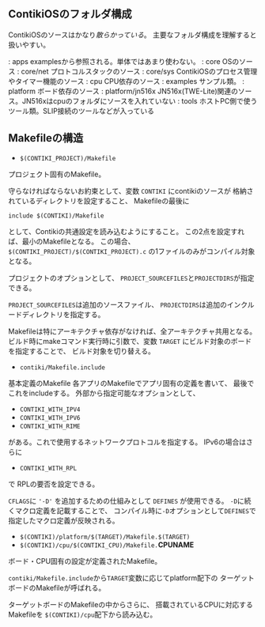 
ContikiOSのフォルダ構成
-----------------------

ContikiOSのソースはかなり*散らかっている*。
主要なフォルダ構成を理解すると扱いやすい。

: apps
  examplesから参照される。単体ではあまり使わない。
: core
  OSのソース
: core/net
  プロトコルスタックのソース
: core/sys
  ContikiOSのプロセス管理やタイマー機能のソース
: cpu
  CPU依存のソース
: examples
  サンプル類。
: platform
  ボード依存のソース
: platform/jn516x
  JN516x(TWE-Lite)関連のソース。JN516xはcpuのフォルダにソースを入れていない
: tools
  ホストPC側で使うツール類。SLIP接続のツールなどが入っている


Makefileの構造
------------

* `$(CONTIKI_PROJECT)/Makefile`

プロジェクト固有のMakefile。

守らなければならないお約束として、変数 `CONTIKI` にcontikiのソースが
格納されているディレクトリを設定すること、
Makefileの最後に 

```
include $(CONTIKI)/Makefile
```

として、Contikiの共通設定を読み込むようにすること。
この2点を設定すれば、最小のMakefileとなる。
この場合、`$(CONTIKI_PROJECT)/$(CONTIKI_PROJECT).c` の1ファイルのみがコンパイル対象となる。

プロジェクトのオプションとして、
`PROJECT_SOURCEFILES`と`PROJECTDIRS`が指定できる。

`PROJECT_SOURCEFILES`は追加のソースファイル、
`PROJECTDIRS`は追加のインクルードディレクトリを指定する。

Makefileは特にアーキテクチャ依存がなければ、全アーキテクチャ共用となる。
ビルド時にmakeコマンド実行時に引数で、変数 `TARGET` にビルド対象のボードを指定することで、
ビルド対象を切り替える。


* `contiki/Makefile.include`

基本定義のMakefile
各アプリのMakefileでアプリ固有の定義を書いて、
最後でこれをincludeする。
外部から指定可能なオプションとして、

  - `CONTIKI_WITH_IPV4`
  - `CONTIKI_WITH_IPV6`
  - `CONTIKI_WITH_RIME`

がある。これで使用するネットワークプロトコルを指定する。
IPv6の場合はさらに

  - `CONTIKI_WITH_RPL`
 
で RPLの要否を設定できる。

`CFLAGS`に `'-D'` を追加するための仕組みとして `DEFINES` が使用できる。
`-D`に続くマクロ定義を記載することで、 コンパイル時に`-D`オプションとして`DEFINES`で
指定したマクロ定義が反映される。




* `$(CONTIKI)/platform/$(TARGET)/Makefile.$(TARGET)`
* `$(CONTIKI)/cpu/$(CONTIKI_CPU)/Makefile.`**CPUNAME**

ボード・CPU固有の設定が定義されたMakefile。

`contiki/Makefile.include`から`TARGET`変数に応じてplatform配下の
ターゲットボードのMakefileが呼ばれる。

ターゲットボードのMakefileの中からさらに、
搭載されているCPUに対応するMakefileを
`$(CONTIKI)/cpu`配下から読み込む。






